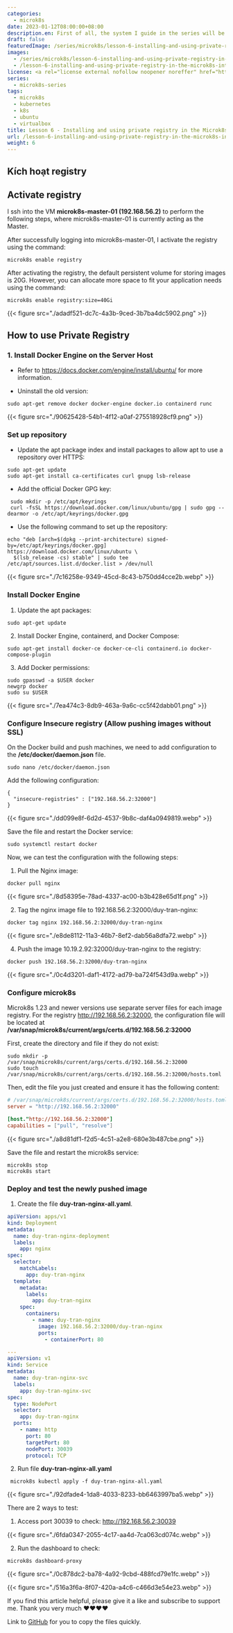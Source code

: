 ```yaml
---
categories:
  - microk8s
date: 2023-01-12T08:00:00+08:00
description.en: First of all, the system I guide in the series will be deployed in the VM environment and the images will not be public to the Internet so I use a private registry
draft: false
featuredImage: /series/microk8s/lesson-6-installing-and-using-private-registry-in-the-microk8s-integrator.webp
images:
  - /series/microk8s/lesson-6-installing-and-using-private-registry-in-the-microk8s-integrator.webp
  - /lesson-6-installing-and-using-private-registry-in-the-microk8s-integrator/images/index.en.png
license: <a rel="license external nofollow noopener noreffer" href="https://creativecommons.org/licenses/by-nc/4.0/" target="_blank">CC BY-NC 4.0</a>
series:
  - microk8s-series
tags:
  - microk8s
  - kubernetes
  - k8s
  - ubuntu
  - virtualbox
title: Lesson 6 - Installing and using private registry in the Microk8s integrator
url: /lesson-6-installing-and-using-private-registry-in-the-microk8s-integrator
weight: 6
---
```


## Kích hoạt registry

## Activate registry

I ssh into the VM **microk8s-master-01 (192.168.56.2)** to perform the following steps, where microk8s-master-01 is currently acting as the Master.

After successfully logging into microk8s-master-01, I activate the registry using the command:

```nginx
microk8s enable registry
```

After activating the registry, the default persistent volume for storing images is 20G. However, you can allocate more space to fit your application needs using the command:

```nginx
microk8s enable registry:size=40Gi
```

{{< figure src="./adadf521-dc7c-4a3b-9ced-3b7ba4dc5902.png" >}}

## How to use Private Registry

### 1. Install **Docker Engine** on the **Server Host**

- Refer to https://docs.docker.com/engine/install/ubuntu/ for more information.

- Uninstall the old version:

```nginx
sudo apt-get remove docker docker-engine docker.io containerd runc
```

{{< figure src="./90625428-54b1-4f12-a0af-275518928cf9.png" >}}

### Set up repository

- Update the apt package index and install packages to allow apt to use a repository over HTTPS:

```nginx
sudo apt-get update
sudo apt-get install ca-certificates curl gnupg lsb-release
```

- Add the official Docker GPG key:

```nginx
 sudo mkdir -p /etc/apt/keyrings
 curl -fsSL https://download.docker.com/linux/ubuntu/gpg | sudo gpg --dearmor -o /etc/apt/keyrings/docker.gpg
```

- Use the following command to set up the repository:

```nginx
echo "deb [arch=$(dpkg --print-architecture) signed-by=/etc/apt/keyrings/docker.gpg] https://download.docker.com/linux/ubuntu \
  $(lsb_release -cs) stable" | sudo tee /etc/apt/sources.list.d/docker.list > /dev/null
```

{{< figure src="./7c16258e-9349-45cd-8c43-b750dd4cce2b.webp" >}}

### Install Docker Engine

1. Update the apt packages:

```nginx
sudo apt-get update
```

2. Install Docker Engine, containerd, and Docker Compose:

```nginx
sudo apt-get install docker-ce docker-ce-cli containerd.io docker-compose-plugin
```

3. Add Docker permissions:

```nginx
sudo gpasswd -a $USER docker
newgrp docker
sudo su $USER
```

{{< figure src="./7ea474c3-8db9-463a-9a6c-cc5f42dabb01.png" >}}

### Configure Insecure registry (Allow pushing images without SSL)

On the Docker build and push machines, we need to add configuration to the **/etc/docker/daemon.json** file.

```nginx
sudo nano /etc/docker/daemon.json
```

Add the following configuration:

```nginx
{
  "insecure-registries" : ["192.168.56.2:32000"]
}
```

{{< figure src="./dd099e8f-6d2d-4537-9b8c-daf4a0949819.webp" >}}

Save the file and restart the Docker service:

```nginx
sudo systemctl restart docker
```

Now, we can test the configuration with the following steps:

1. Pull the Nginx image:

```nginx
docker pull nginx
```

{{< figure src="./8d58395e-78ad-4337-ac00-b3b428e65d1f.png" >}}

2. Tag the nginx image file to 192.168.56.2:32000/duy-tran-nginx:

```nginx
docker tag nginx 192.168.56.2:32000/duy-tran-nginx
```

{{< figure src="./e8de8112-11a3-46b7-8ef2-dab56a8dfa72.webp" >}}

4. Push the image 10.19.2.92:32000/duy-tran-nginx to the registry:

```nginx
docker push 192.168.56.2:32000/duy-tran-nginx
```

{{< figure src="./0c4d3201-daf1-4172-ad79-ba724f543d9a.webp" >}}

### Configure microk8s

Microk8s 1.23 and newer versions use separate server files for each image registry. For the registry http://192.168.56.2:32000, the configuration file will be located at **/var/snap/microk8s/current/args/certs.d/192.168.56.2:32000**

First, create the directory and file if they do not exist:

```nginx
sudo mkdir -p /var/snap/microk8s/current/args/certs.d/192.168.56.2:32000
sudo touch /var/snap/microk8s/current/args/certs.d/192.168.56.2:32000/hosts.toml
```

Then, edit the file you just created and ensure it has the following content:

```toml
# /var/snap/microk8s/current/args/certs.d/192.168.56.2:32000/hosts.toml
server = "http://192.168.56.2:32000"

[host."http://192.168.56.2:32000"]
capabilities = ["pull", "resolve"]
```

{{< figure src="./a8d81df1-f2d5-4c51-a2e8-680e3b487cbe.png" >}}

Save the file and restart the microk8s service:

```nginx
microk8s stop
microk8s start
```

### Deploy and test the newly pushed image

1. Create the file **duy-tran-nginx-all.yaml**.

```yaml
apiVersion: apps/v1
kind: Deployment
metadata:
  name: duy-tran-nginx-deployment
  labels:
    app: nginx
spec:
  selector:
    matchLabels:
      app: duy-tran-nginx
  template:
    metadata:
      labels:
        app: duy-tran-nginx
    spec:
      containers:
        - name: duy-tran-nginx
          image: 192.168.56.2:32000/duy-tran-nginx
          ports:
            - containerPort: 80

---
apiVersion: v1
kind: Service
metadata:
  name: duy-tran-nginx-svc
  labels:
    app: duy-tran-nginx-svc
spec:
  type: NodePort
  selector:
    app: duy-tran-nginx
  ports:
    - name: http
      port: 80
      targetPort: 80
      nodePort: 30039
      protocol: TCP
```

2. Run file **duy-tran-nginx-all.yaml**

```nginx
 microk8s kubectl apply -f duy-tran-nginx-all.yaml
```

{{< figure src="./92dfade4-1da8-4033-8233-bb6463997ba5.webp" >}}

There are 2 ways to test:

1. Access port 30039 to check: http://192.168.56.2:30039

{{< figure src="./6fda0347-2055-4c17-aa4d-7ca063cd074c.webp" >}}

2. Run the dashboard to check:

```nginx
microk8s dashboard-proxy
```

{{< figure src="./0c878dc2-ba78-4a92-9cbd-488fcd79e1fc.webp" >}}

{{< figure src="./516a3f6a-8f07-420a-a4c6-c466d3e54e23.webp" >}}

If you find this article helpful, please give it a like and subscribe to support me.
Thank you very much ♥️♥️♥️♥️

Link to [GitHub](https://github.com/akitectio/microk8s-series/) for you to copy the files quickly.
